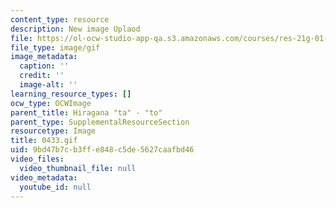 ```yaml
---
content_type: resource
description: New image Uplaod
file: https://ol-ocw-studio-app-qa.s3.amazonaws.com/courses/res-21g-01-kana-spring-2010/9bd47b7cb3ffe848c5de5627caafbd46_0433.gif
file_type: image/gif
image_metadata:
  caption: ''
  credit: ''
  image-alt: ''
learning_resource_types: []
ocw_type: OCWImage
parent_title: Hiragana "ta" - "to"
parent_type: SupplementalResourceSection
resourcetype: Image
title: 0433.gif
uid: 9bd47b7c-b3ff-e848-c5de-5627caafbd46
video_files:
  video_thumbnail_file: null
video_metadata:
  youtube_id: null
---
```

